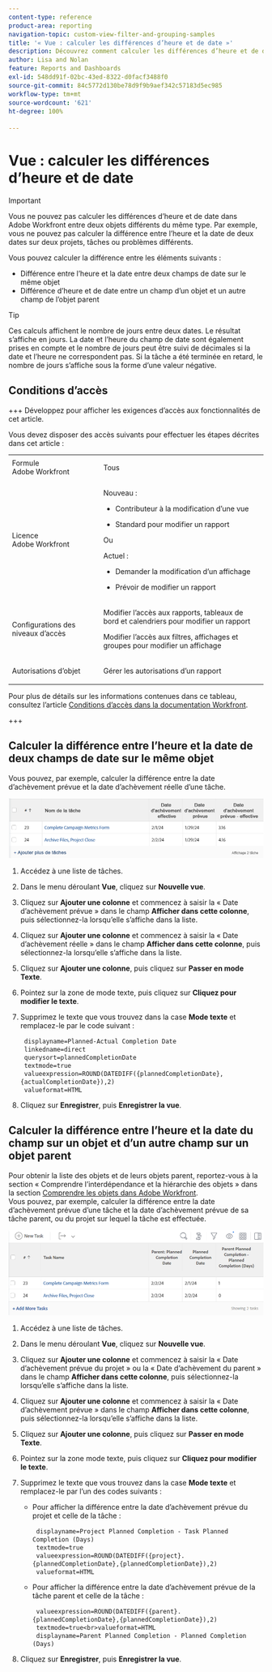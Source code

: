 ```yaml
---
content-type: reference
product-area: reporting
navigation-topic: custom-view-filter-and-grouping-samples
title: '« Vue : calculer les différences d’heure et de date »'
description: Découvrez comment calculer les différences d’heure et de date.
author: Lisa and Nolan
feature: Reports and Dashboards
exl-id: 548dd91f-02bc-43ed-8322-d0facf3488f0
source-git-commit: 84c5772d130be78d9f9b9aef342c57183d5ec985
workflow-type: tm+mt
source-wordcount: '621'
ht-degree: 100%

---
```


# Vue : calculer les différences d’heure et de date

<!-- Audited: 1/2024 -->

>[!IMPORTANT]
>
>Vous ne pouvez pas calculer les différences d’heure et de date dans Adobe Workfront entre deux objets différents du même type. Par exemple, vous ne pouvez pas calculer la différence entre l’heure et la date de deux dates sur deux projets, tâches ou problèmes différents.

Vous pouvez calculer la différence entre les éléments suivants :

* Différence entre l’heure et la date entre deux champs de date sur le même objet
* Différence d’heure et de date entre un champ d’un objet et un autre champ de l’objet parent

>[!TIP]
>
>Ces calculs affichent le nombre de jours entre deux dates. Le résultat s’affiche en jours. La date et l’heure du champ de date sont également prises en compte et le nombre de jours peut être suivi de décimales si la date et l’heure ne correspondent pas. Si la tâche a été terminée en retard, le nombre de jours s’affiche sous la forme d’une valeur négative.

## Conditions d’accès

+++ Développez pour afficher les exigences d’accès aux fonctionnalités de cet article.

Vous devez disposer des accès suivants pour effectuer les étapes décrites dans cet article :

<table style="table-layout:auto"> 
 <col> 
 <col> 
 <tbody> 
  <tr> 
   <td role="rowheader">Formule Adobe Workfront</td> 
   <td> <p>Tous</p> </td> 
  </tr> 
  <tr> 
   <td role="rowheader">Licence Adobe Workfront</td> 
   <td> <p>Nouveau : </p><ul><li><p>Contributeur à la modification d’une vue </p></li><li>
   <p>Standard pour modifier un rapport</p></li></ul><p>Ou</p><p>Actuel :</p><ul><li><p>Demander la modification d’un affichage </p></li><li>
   <p>Prévoir de modifier un rapport</p> </li><ul></td> 
  </tr> 
  <tr> 
   <td role="rowheader">Configurations des niveaux d’accès</td> 
   <td> <p>Modifier l’accès aux rapports, tableaux de bord et calendriers pour modifier un rapport</p> <p>Modifier l’accès aux filtres, affichages et groupes pour modifier un affichage</p> </td> 
  </tr>  
  <tr> 
   <td role="rowheader">Autorisations d’objet</td> 
   <td> <p>Gérer les autorisations d’un rapport</p>  </td> 
  </tr> 
 </tbody> 
</table>

Pour plus de détails sur les informations contenues dans ce tableau, consultez l’article [Conditions d’accès dans la documentation Workfront](/help/quicksilver/administration-and-setup/add-users/access-levels-and-object-permissions/access-level-requirements-in-documentation.md).

+++

## Calculer la différence entre l’heure et la date de deux champs de date sur le même objet

Vous pouvez, par exemple, calculer la différence entre la date d’achèvement prévue et la date d’achèvement réelle d’une tâche.

![](assets/view-planned-actual-completion-dates-datediff-column-new.png)

1. Accédez à une liste de tâches.
1. Dans le menu déroulant **Vue**, cliquez sur **Nouvelle vue**.

1. Cliquez sur **Ajouter une colonne** et commencez à saisir la « Date d’achèvement prévue » dans le champ **Afficher dans cette colonne**, puis sélectionnez-la lorsqu’elle s’affiche dans la liste.

1. Cliquez sur **Ajouter une colonne** et commencez à saisir la « Date d’achèvement réelle » dans le champ **Afficher dans cette colonne**, puis sélectionnez-la lorsqu’elle s’affiche dans la liste.

1. Cliquez sur **Ajouter une colonne**, puis cliquez sur **Passer en mode Texte**.

1. Pointez sur la zone de mode texte, puis cliquez sur **Cliquez pour modifier le texte**.
1. Supprimez le texte que vous trouvez dans la case **Mode texte** et remplacez-le par le code suivant :

   ```
    displayname=Planned-Actual Completion Date
    linkedname=direct
    querysort=plannedCompletionDate
    textmode=true
    valueexpression=ROUND(DATEDIFF({plannedCompletionDate},{actualCompletionDate}),2)
    valueformat=HTML
   ```

1. Cliquez sur **Enregistrer**, puis **Enregistrer la vue**.

## Calculer la différence entre l’heure et la date du champ sur un objet et d’un autre champ sur un objet parent

Pour obtenir la liste des objets et de leurs objets parent, reportez-vous à la section « Comprendre l’interdépendance et la hiérarchie des objets » dans la section [Comprendre les objets dans Adobe Workfront](../../../workfront-basics/navigate-workfront/workfront-navigation/understand-objects.md).\
Vous pouvez, par exemple, calculer la différence entre la date d’achèvement prévue d’une tâche et la date d’achèvement prévue de sa tâche parent, ou du projet sur lequel la tâche est effectuée.

![](assets/view-project-planned-task-planned-completion-dates-datediff-column-new.png)

1. Accédez à une liste de tâches.
1. Dans le menu déroulant **Vue**, cliquez sur **Nouvelle vue**.

1. Cliquez sur **Ajouter une colonne** et commencez à saisir la « Date d’achèvement prévue du projet » ou la « Date d’achèvement du parent » dans le champ **Afficher dans cette colonne**, puis sélectionnez-la lorsqu’elle s’affiche dans la liste.

1. Cliquez sur **Ajouter une colonne** et commencez à saisir la « Date d’achèvement prévue » dans le champ **Afficher dans cette colonne**, puis sélectionnez-la lorsqu’elle s’affiche dans la liste.

1. Cliquez sur **Ajouter une colonne**, puis cliquez sur **Passer en mode Texte**.

1. Pointez sur la zone mode texte, puis cliquez sur **Cliquez pour modifier le texte**.
1. Supprimez le texte que vous trouvez dans la case **Mode texte** et remplacez-le par l’un des codes suivants :

   * Pour afficher la différence entre la date d’achèvement prévue du projet et celle de la tâche :

     ```
      displayname=Project Planned Completion - Task Planned Completion (Days)
      textmode=true
      valueexpression=ROUND(DATEDIFF({project}.{plannedCompletionDate},{plannedCompletionDate}),2)
      valueformat=HTML
     ```

   * Pour afficher la différence entre la date d’achèvement prévue de la tâche parent et celle de la tâche :

     ```
      valueexpression=ROUND(DATEDIFF({parent}.{plannedCompletionDate},{plannedCompletionDate}),2)
      textmode=true<br>valueformat=HTML
      displayname=Parent Planned Completion - Planned Completion (Days)
     ```

1. Cliquez sur **Enregistrer**, puis **Enregistrer la vue**.
